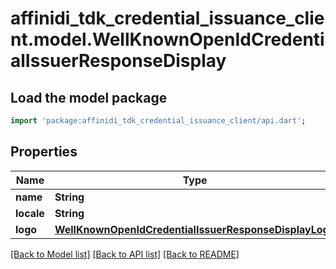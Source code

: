# affinidi_tdk_credential_issuance_client.model.WellKnownOpenIdCredentialIssuerResponseDisplay

## Load the model package

```dart
import 'package:affinidi_tdk_credential_issuance_client/api.dart';
```

## Properties

| Name       | Type                                                                                                            | Description | Notes      |
| ---------- | --------------------------------------------------------------------------------------------------------------- | ----------- | ---------- |
| **name**   | **String**                                                                                                      |             | [optional] |
| **locale** | **String**                                                                                                      |             | [optional] |
| **logo**   | [**WellKnownOpenIdCredentialIssuerResponseDisplayLogo**](WellKnownOpenIdCredentialIssuerResponseDisplayLogo.md) |             | [optional] |

[[Back to Model list]](../README.md#documentation-for-models) [[Back to API list]](../README.md#documentation-for-api-endpoints) [[Back to README]](../README.md)
